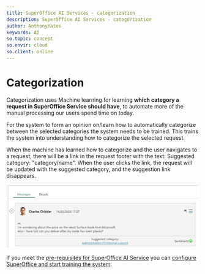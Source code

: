 ```yaml
---
title: SuperOffice AI Services - categorization
description: SuperOffice AI Services - categorization
author: AnthonyYates
keywords: AI
so.topic: concept
so.envir: cloud
so.client: online
---
```


# Categorization

Categorization uses Machine learning for learning **which category a request in SuperOffice Service should have**, to automate more of the manual processing our users spend time on today.

For the system to form an opinion on/learn how to automatically categorize between the selected categories the system needs to be trained. This trains the system into understanding how to categorize the selected request.

When the machine has learned how to categorize and the user navigates to a request, there will be a link in the request footer with the text: Suggested category: "category/name". When the user clicks the link, the request will be updated with the suggested category, and the suggestion link disappears.

![x -screenshot][img1]

If you meet the [pre-requisites for SuperOffice AI Service][1] you can [configure SuperOffice and start training the system][2].

<!-- Referenced links -->
[1]: ../index.md
[2]: getting-started.md

<!-- Referenced image -->
[img1]: media/suggested-category-demo.png
